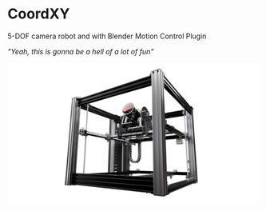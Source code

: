# CoordXY
5-DOF camera robot and with Blender Motion Control Plugin

*"Yeah, this is gonna be a hell of a lot of fun"*

![](coordxy_render.png)
